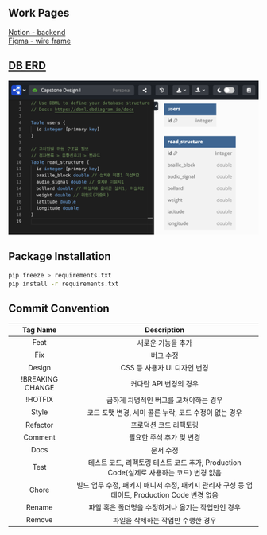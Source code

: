 ## Work Pages
[Notion - backend](https://www.notion.so/Backend-58ac040d70f445a88259659d4ba05981?pvs=4)  
[Figma - wire frame](https://www.figma.com/design/2Ze9iPebhLjcLQZB73B2hR/Wire-Frame?node-id=0-1&node-type=canvas&t=kvfpOp0nnYWQqYOI-0)  

## [DB ERD](https://dbdiagram.io/d/Capstone-Design-I-6709dc9597a66db9a3b8b136)  
![DB_ERD](imgs/DB_ERD_v2.png)  

## Package Installation
```bash
pip freeze > requirements.txt
pip install -r requirements.txt
```

## Commit Convention
|Tag Name|Description|
|:---:|:---:|
|Feat|새로운 기능을 추가|
|Fix|버그 수정|
|Design|CSS 등 사용자 UI 디자인 변경|
|!BREAKING CHANGE|커다란 API 변경의 경우|
|!HOTFIX|급하게 치명적인 버그를 고쳐야하는 경우|
|Style|코드 포맷 변경, 세미 콜론 누락, 코드 수정이 없는 경우|
|Refactor|프로덕션 코드 리팩토링|
|Comment|필요한 주석 추가 및 변경|
|Docs|문서 수정|
|Test|테스트 코드, 리펙토링 테스트 코드 추가, Production Code(실제로 사용하는 코드) 변경 없음|
|Chore|빌드 업무 수정, 패키지 매니저 수정, 패키지 관리자 구성 등 업데이트, Production Code 변경 없음|
|Rename|파일 혹은 폴더명을 수정하거나 옮기는 작업만인 경우|
|Remove|파일을 삭제하는 작업만 수행한 경우| 